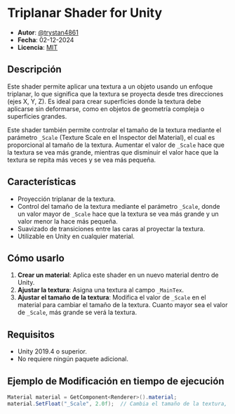 # Triplanar Shader for Unity

- **Autor**: [@trystan4861](https://github.com/Trystan4861)
- **Fecha**: 02-12-2024
- **Licencia**: [MIT](https://opensource.org/licenses/MIT)

## Descripción

Este shader permite aplicar una textura a un objeto usando un enfoque triplanar, lo que significa que la textura se proyecta desde tres direcciones (ejes X, Y, Z). Es ideal para crear superficies donde la textura debe aplicarse sin deformarse, como en objetos de geometría compleja o superficies grandes.

Este shader también permite controlar el tamaño de la textura mediante el parámetro `_Scale` (Texture Scale en el Inspector del Material), el cual es proporcional al tamaño de la textura. Aumentar el valor de `_Scale` hace que la textura se vea más grande, mientras que disminuir el valor hace que la textura se repita más veces y se vea más pequeña.

## Características

- Proyección triplanar de la textura.
- Control del tamaño de la textura mediante el parámetro `_Scale`, donde un valor mayor de `_Scale` hace que la textura se vea más grande y un valor menor la hace más pequeña.
- Suavizado de transiciones entre las caras al proyectar la textura.
- Utilizable en Unity en cualquier material.

## Cómo usarlo

1. **Crear un material**: Aplica este shader en un nuevo material dentro de Unity.
2. **Ajustar la textura**: Asigna una textura al campo `_MainTex`.
3. **Ajustar el tamaño de la textura**: Modifica el valor de `_Scale` en el material para cambiar el tamaño de la textura. Cuanto mayor sea el valor de `_Scale`, más grande se verá la textura.

## Requisitos

- Unity 2019.4 o superior.
- No requiere ningún paquete adicional.

## Ejemplo de Modificación en tiempo de ejecución

```csharp
Material material = GetComponent<Renderer>().material;
material.SetFloat("_Scale", 2.0f);  // Cambia el tamaño de la textura, haciendo que sea más grande.
```
